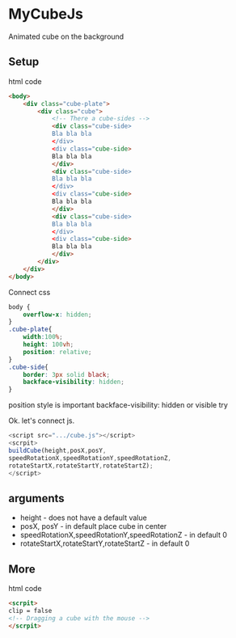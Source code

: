 # MyCubeJs
 Animated cube on the background
 
## Setup

html code

```html
<body>
    <div class="cube-plate">
        <div class="cube">
            <!-- There a cube-sides -->
            <div class="cube-side> 
            Bla bla bla
            </div>
            <div class="cube-side> 
            Bla bla bla
            </div>
            <div class="cube-side> 
            Bla bla bla
            </div>
            <div class="cube-side> 
            Bla bla bla
            </div>
            <div class="cube-side> 
            Bla bla bla
            </div>
            <div class="cube-side> 
            Bla bla bla
            </div>
        </div>
    </div>
</body>
```

Connect css

```css
body {
    overflow-x: hidden;
}
.cube-plate{
    width:100%;   
    height: 100vh;
    position: relative;
}
.cube-side{
    border: 3px solid black;
    backface-visibility: hidden;
}
```
position style is important
backface-visibility: hidden or visible try

Ok. let's connect js.

```js
<script src=".../cube.js"></script>
<scrpit>
buildCube(height,posX,posY,
speedRotationX,speedRotationY,speedRotationZ,
rotateStartX,rotateStartY,rotateStartZ);
</script>
```

## arguments
+ height - does not have a default value
+ posX, posY - in default place cube in center
+ speedRotationX,speedRotationY,speedRotationZ - in default 0
+ rotateStartX,rotateStartY,rotateStartZ - in default 0

## More

html code

```html
<scrpit>
clip = false 
<!-- Dragging a cube with the mouse -->
</scrpit>
```

